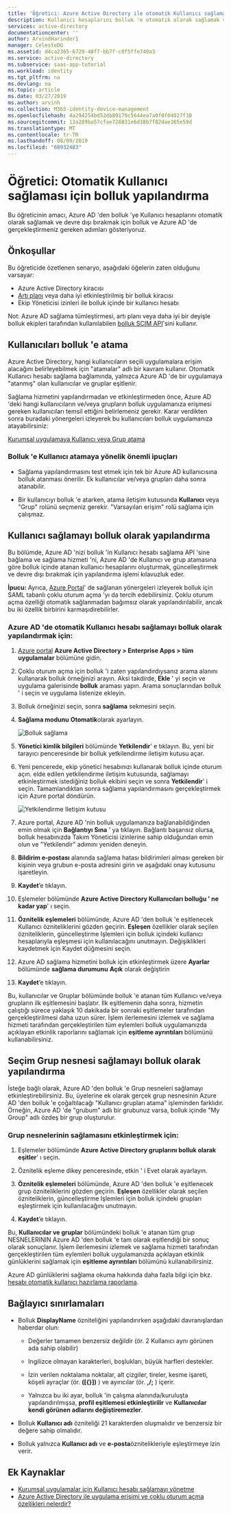 ```yaml
---
title: 'Öğretici: Azure Active Directory ile otomatik Kullanıcı sağlama için bolluk yapılandırma | Microsoft Docs'
description: Kullanıcı hesaplarını bolluk 'e otomatik olarak sağlamak ve devre dışı bırakmak için Azure Active Directory yapılandırmayı öğrenin.
services: active-directory
documentationcenter: ''
author: ArvindHarinder1
manager: CelesteDG
ms.assetid: d4ca2365-6729-48f7-bb7f-c0f5ffe740a3
ms.service: active-directory
ms.subservice: saas-app-tutorial
ms.workload: identity
ms.tgt_pltfrm: na
ms.devlang: na
ms.topic: article
ms.date: 03/27/2019
ms.author: arvinh
ms.collection: M365-identity-device-management
ms.openlocfilehash: 4a294254bd52db89179c5644ea7a0f0f04027f30
ms.sourcegitcommit: 13a289ba57cfae728831e6d38b7f82dae165e59d
ms.translationtype: MT
ms.contentlocale: tr-TR
ms.lasthandoff: 08/09/2019
ms.locfileid: "68932483"
---
```

# <a name="tutorial-configure-slack-for-automatic-user-provisioning"></a>Öğretici: Otomatik Kullanıcı sağlaması için bolluk yapılandırma

Bu öğreticinin amacı, Azure AD 'den bolluk 'ye Kullanıcı hesaplarını otomatik olarak sağlamak ve devre dışı bırakmak için bolluk ve Azure AD 'de gerçekleştirmeniz gereken adımları gösteriyoruz.

## <a name="prerequisites"></a>Önkoşullar

Bu öğreticide özetlenen senaryo, aşağıdaki öğelerin zaten olduğunu varsayar:

* Azure Active Directory kiracısı
* [Artı planı](https://aadsyncfabric.slack.com/pricing) veya daha iyi etkinleştirilmiş bir bolluk kiracısı
* Ekip Yöneticisi izinleri ile bolluk içinde bir kullanıcı hesabı

Not: Azure AD sağlama tümleştirmesi, artı planı veya daha iyi bir deyişle bolluk ekipleri tarafından kullanılabilen [bolluk SCIM API](https://api.slack.com/scim)'sini kullanır.

## <a name="assigning-users-to-slack"></a>Kullanıcıları bolluk 'e atama

Azure Active Directory, hangi kullanıcıların seçili uygulamalara erişim alacağını belirleyebilmek için "atamalar" adlı bir kavram kullanır. Otomatik Kullanıcı hesabı sağlama bağlamında, yalnızca Azure AD 'de bir uygulamaya "atanmış" olan kullanıcılar ve gruplar eşitlenir.

Sağlama hizmetini yapılandırmadan ve etkinleştirmeden önce, Azure AD 'deki hangi kullanıcıların ve/veya grupların bolluk uygulamanıza erişmesi gereken kullanıcıları temsil ettiğini belirlemeniz gerekir. Karar verdikten sonra buradaki yönergeleri izleyerek bu kullanıcıları bolluk uygulamanıza atayabilirsiniz:

[Kurumsal uygulamaya Kullanıcı veya Grup atama](../manage-apps/assign-user-or-group-access-portal.md)

### <a name="important-tips-for-assigning-users-to-slack"></a>Bolluk 'e Kullanıcı atamaya yönelik önemli ipuçları

* Sağlama yapılandırmasını test etmek için tek bir Azure AD kullanıcısına bolluk atanması önerilir. Ek kullanıcılar ve/veya grupları daha sonra atanabilir.

* Bir kullanıcıyı bolluk 'e atarken, atama iletişim kutusunda **Kullanıcı** veya "Grup" rolünü seçmeniz gerekir. "Varsayılan erişim" rolü sağlama için çalışmaz.

## <a name="configuring-user-provisioning-to-slack"></a>Kullanıcı sağlamayı bolluk olarak yapılandırma 

Bu bölümde, Azure AD 'nizi bolluk 'in Kullanıcı hesabı sağlama API 'sine bağlama ve sağlama hizmeti 'ni, Azure AD 'de Kullanıcı ve grup atamasına göre bolluk içinde atanan kullanıcı hesaplarını oluşturmak, güncelleştirmek ve devre dışı bırakmak için yapılandırma işlemi kılavuzluk eder.

**İpucu:** Ayrıca, [Azure Portal](https://portal.azure.com)' de sağlanan yönergeleri izleyerek bolluk için SAML tabanlı çoklu oturum açma 'yı da tercih edebilirsiniz. Çoklu oturum açma özelliği otomatik sağlanmadan bağımsız olarak yapılandırılabilir, ancak bu iki özellik birbirini karmaşıdirebilirler.

### <a name="to-configure-automatic-user-account-provisioning-to-slack-in-azure-ad"></a>Azure AD 'de otomatik Kullanıcı hesabı sağlamayı bolluk olarak yapılandırmak için:

1. [Azure portal](https://portal.azure.com) **Azure Active Directory > Enterprise Apps > tüm uygulamalar** bölümüne gidin.

2. Çoklu oturum açma için bolluk 'i zaten yapılandırdıysanız arama alanını kullanarak bolluk örneğinizi arayın. Aksi takdirde, **Ekle** ' yi seçin ve uygulama galerisinde **bolluk** araması yapın. Arama sonuçlarından bolluk ' i seçin ve uygulama listenize ekleyin.

3. Bolluk örneğinizi seçin, sonra **sağlama** sekmesini seçin.

4. **Sağlama modunu** **Otomatik**olarak ayarlayın.

   ![Bolluk sağlama](./media/slack-provisioning-tutorial/Slack1.PNG)

5. **Yönetici kimlik bilgileri** bölümünde **Yetkilendir**' e tıklayın. Bu, yeni bir tarayıcı penceresinde bir bolluk yetkilendirme iletişim kutusu açar.

6. Yeni pencerede, ekip yönetici hesabınızı kullanarak bolluk içinde oturum açın. elde edilen yetkilendirme iletişim kutusunda, sağlamayı etkinleştirmek istediğiniz bolluk ekibini seçin ve sonra **Yetkilendir**' i seçin. Tamamlandıktan sonra sağlama yapılandırmasını gerçekleştirmek için Azure portal döndürün.

    ![Yetkilendirme Iletişim kutusu](./media/slack-provisioning-tutorial/Slack3.PNG)

7. Azure portal, Azure AD 'nin bolluk uygulamanıza bağlanabildiğinden emin olmak için **Bağlantıyı Sına** ' ya tıklayın. Bağlantı başarısız olursa, bolluk hesabınızda Takım Yöneticisi izinlerine sahip olduğundan emin olun ve "Yetkilendir" adımını yeniden deneyin.

8. **Bildirim e-postası** alanında sağlama hatası bildirimleri alması gereken bir kişinin veya grubun e-posta adresini girin ve aşağıdaki onay kutusunu işaretleyin.

9. **Kaydet**’e tıklayın.

10. Eşlemeler bölümünde **Azure Active Directory Kullanıcıları bolluğu ' ne kadar yap**' ı seçin.

11. **Öznitelik eşlemeleri** bölümünde, Azure AD 'den bolluk 'e eşitlenecek Kullanıcı özniteliklerini gözden geçirin. **Eşleşen** özellikler olarak seçilen özniteliklerin, güncelleştirme Işlemleri için bolluk içindeki kullanıcı hesaplarıyla eşleşmesi için kullanılacağını unutmayın. Değişiklikleri kaydetmek için Kaydet düğmesini seçin.

12. Azure AD sağlama hizmetini bolluk için etkinleştirmek üzere **Ayarlar** bölümünde **sağlama durumunu** **Açık** olarak değiştirin

13. **Kaydet**’e tıklayın.

Bu, kullanıcılar ve Gruplar bölümünde bolluk 'e atanan tüm Kullanıcı ve/veya grupların ilk eşitlemesini başlatır. İlk eşitlemenin daha sonra, hizmetin çalıştığı sürece yaklaşık 10 dakikada bir sonraki eşitlemeler tarafından gerçekleştirilmesi daha uzun sürer. İşlem ilerlemesini izlemek ve sağlama hizmeti tarafından gerçekleştirilen tüm eylemleri bolluk uygulamanızda açıklayan etkinlik raporlarını sağlamak için **eşitleme ayrıntıları** bölümünü kullanabilirsiniz.

## <a name="optional-configuring-group-object-provisioning-to-slack"></a>Seçim Grup nesnesi sağlamayı bolluk olarak yapılandırma

İsteğe bağlı olarak, Azure AD 'den bolluk 'e Grup nesneleri sağlamayı etkinleştirebilirsiniz. Bu, üyelerine ek olarak gerçek grup nesnesinin Azure AD 'den bolluk 'e çoğaltılacağı "Kullanıcı grupları atama" işleminden farklıdır. Örneğin, Azure AD 'de "grubum" adlı bir grubunuz varsa, bolluk içinde "My Group" adlı özdeş bir grup oluşturulur.

### <a name="to-enable-provisioning-of-group-objects"></a>Grup nesnelerinin sağlamasını etkinleştirmek için:

1. Eşlemeler bölümünde **Azure Active Directory gruplarını bolluk olarak eşitler**' ı seçin.

2. Öznitelik eşleme dikey penceresinde, etkin ' i Evet olarak ayarlayın.

3. **Öznitelik eşlemeleri** bölümünde, Azure AD 'den bolluk 'e eşitlenecek grup özniteliklerini gözden geçirin. **Eşleşen** özellikler olarak seçilen özniteliklerin, güncelleştirme Işlemleri için bolluk içindeki grupları eşleştirmek için kullanılacağını unutmayın. 

4. **Kaydet**’e tıklayın.

Bu, **Kullanıcılar ve gruplar** bölümündeki bolluk 'e atanan tüm grup NESNELERININ Azure AD 'den bolluk 'e tam olarak eşitlendiği bir sonuç olarak sonuçlanır. İşlem ilerlemesini izlemek ve sağlama hizmeti tarafından gerçekleştirilen tüm eylemleri bolluk uygulamanızda açıklayan etkinlik günlüklerini sağlamak için **eşitleme ayrıntıları** bölümünü kullanabilirsiniz.

Azure AD günlüklerini sağlama okuma hakkında daha fazla bilgi için bkz. [hesabı otomatik kullanıcı hazırlama raporlama](../manage-apps/check-status-user-account-provisioning.md).

## <a name="connector-limitations"></a>Bağlayıcı sınırlamaları

* Bolluk **DisplayName** özniteliğini yapılandırırken aşağıdaki davranışlardan haberdar olun:

  * Değerler tamamen benzersiz değildir (ör. 2 Kullanıcı aynı görünen ada sahip olabilir)

  * Ingilizce olmayan karakterleri, boşlukları, büyük harfleri destekler. 
  
  * İzin verilen noktalama noktalar, alt çizgiler, tireler, kesme işareti, köşeli ayraçlar (ör. **([{}])** ) ve ayırıcılar (ör. **,/;** ) içerir.
  
  * Yalnızca bu iki ayar, bolluk 'in çalışma alanında/kuruluşta yapılandırılmışsa, **profil eşitlemesi etkinleştirilir** ve **Kullanıcılar kendi görünen adlarını değiştiremezler**.
  
* Bolluk **Kullanıcı adı** özniteliği 21 karakterden oluşmalıdır ve benzersiz bir değere sahip olmalıdır.

* Bolluk yalnızca **Kullanıcı adı** ve **e-posta**öznitelikleriyle eşleştirmeye izin verir.  

## <a name="additional-resources"></a>Ek Kaynaklar

* [Kurumsal uygulamalar için Kullanıcı hesabı sağlamayı yönetme](../manage-apps/configure-automatic-user-provisioning-portal.md)
* [Azure Active Directory ile uygulama erişimi ve çoklu oturum açma özellikleri nelerdir?](../manage-apps/what-is-single-sign-on.md)
